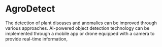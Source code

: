 # AgroDetect
The detection of plant diseases and anomalies can be improved through various approaches. AI-powered object detection technology can be implemented through a mobile app or drone equipped with a camera to provide real-time information,
